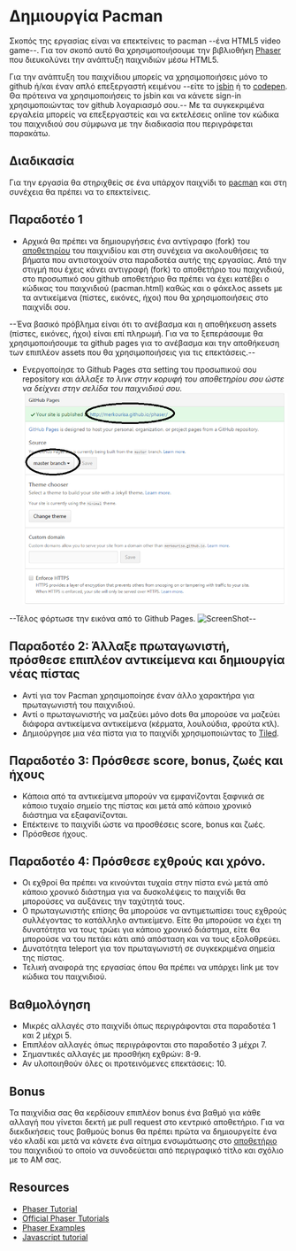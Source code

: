 # Δημιουργία Pacman

Σκοπός της εργασίας είναι να επεκτείνεις το pacman --ένα HTML5 video game--. Για τον σκοπό αυτό θα χρησιμοποιήσουμε την βιβλιοθήκη [Phaser](http://phaser.io/) που διευκολύνει την ανάπτυξη παιχνιδιών μέσω HTML5.
 
Για την ανάπτυξη του παιχνίδιου μπορείς να χρησιμοποιήσεις μόνο το github ή/και έναν απλό επεξεργαστή κειμένου --είτε το [jsbin](http://jsbin.com/?js,output) ή το [codepen](http://codepen.io/). Θα πρότεινα να χρησιμοποιήσεις το jsbin και να κάνετε sign-in χρησιμοποιώντας τον github λογαριασμό σου.-- Με τα συγκεκριμένα εργαλεία μπορείς να επεξεργαστείς και να εκτελέσεις online τον κώδικα του παιχνιδιού σου σύμφωνα με την διαδικασία που περιγράφεται παρακάτω.
 
## Διαδικασία 
Για την εργασία θα στηριχθείς σε ένα υπάρχον παιχνίδι το [pacman](https://phaser.io/tutorials/coding-tips-005) και στη συνέχεια θα πρέπει να το επεκτείνεις.

## Παραδοτέο 1 
- Αρχικά θα πρέπει να δημιουργήσεις ένα αντίγραφο (fork) του [αποθετηρίου](https://github.com/ioniodi/pacman) του παιχνιδίου και στη συνέχεια να ακολουθήσεις τα βήματα που αντιστοιχούν στα παραδοτέα αυτής της εργασίας. Από την στιγμή που έχεις κάνει αντιγραφή (fork) το αποθετήριο του παιχνιδιού, στο προσωπικό σου github αποθετήριο θα πρέπει να έχει κατέβει ο κώδικας του παιχνιδιού (pacman.html) καθώς και ο φάκελος assets με τα αντικείμενα (πίστες, εικόνες, ήχοι) που θα χρησιμοποιήσεις στο παιχνίδι σου.

--Ένα βασικό πρόβλημα είναι ότι το ανέβασμα και η αποθήκευση assets (πίστες, εικόνες, ήχοι) είναι επί πληρωμή. Για να το ξεπεράσουμε θα χρησιμοποιήσουμε τα github pages για το ανέβασμα και την αποθήκευση των επιπλέον assets που θα χρησιμοποιήσεις για τις επεκτάσεις.--

- Ενεργοποίησε το Github Pages στα setting του προσωπικού σου repository και *άλλαξε το λινκ στην κορυφή του αποθετηρίου σου ώστε να δείχνει στην σελίδα του παιχνιδιού σου.*
![ScreenShot](3.png)

--Τέλος φόρτωσε την εικόνα από το Github Pages. 
![ScreenShot](4.png)--

## Παραδοτέο 2: Άλλαξε πρωταγωνιστή, πρόσθεσε επιπλέον αντικείμενα και δημιουργία νέας πίστας
- Αντί για τον Pacman χρησιμοποίησε έναν άλλο χαρακτήρα για πρωταγωνιστή του παιχνιδιού. 
- Αντί ο πρωταγωνιστής να μαζεύει μόνο dots θα μπορούσε να μαζεύει διάφορα αντικείμενα αντικείμενα (κέρματα, λουλούδια, φρούτα κτλ).
- Δημιούργησε μια νέα πίστα για το παιχνίδι  χρησιμοποιώντας το [Tiled](http://www.mapeditor.org/). 

## Παραδοτέο 3: Πρόσθεσε score, bonus, ζωές και ήχους
- Κάποια από τα αντικείμενα μπορούν να εμφανίζονται ξαφνικά σε κάποιο τυχαίο σημείο της πίστας και μετά από κάποιο χρονικό διάστημα να εξαφανίζονται.
- Επέκτεινε το παιχνίδι ώστε να προσθέσεις score, bonus και ζωές. 
- Πρόσθεσε ήχους.

## Παραδοτέο 4: Πρόσθεσε εχθρούς και χρόνο.
- Οι εχθροί θα πρέπει να κινούνται τυχαία στην πίστα ενώ μετά από κάποιο χρονικό διάστημα για να δυσκολέψεις το παιχνίδι θα μπορούσες να αυξάνεις την ταχύτητά τους. 
- Ο πρωταγωνιστής επίσης θα μπορούσε να αντιμετωπίσει τους εχθρούς συλλέγοντας το κατάλληλο αντικείμενο. Είτε θα μπορούσε να έχει τη δυνατότητα να τους τρώει για κάποιο χρονικό διάστημα, είτε θα μπορούσε να του πετάει κάτι από απόσταση και να τους εξολοθρεύει.
- Δυνατότητα teleport για τον πρωταγωνιστή σε συγκεκριμένα σημεία της πίστας.
- Τελική αναφορά της εργασίας όπου θα πρέπει να υπάρχει link με τον κώδικα του παιχνιδιού. 

## Βαθμολόγηση
- Μικρές αλλαγές στο παιχνίδι όπως περιγράφονται στα παραδοτέα 1 και 2 μέχρι 5. 
- Επιπλέον αλλαγές όπως περιγράφονται στο παραδοτέο 3 μέχρι 7.
- Σημαντικές αλλαγές με προσθήκη εχθρών: 8-9.
- Αν υλοποιηθούν όλες οι προτεινόμενες επεκτάσεις: 10.
 
## Bonus
Τα παιχνίδια σας θα κερδίσουν επιπλέον bonus ένα βαθμό για κάθε αλλαγή που γίνεται δεκτή με pull request στο κεντρικό αποθετήριο. Για να διεκδικήσεις τους βαθμούς bonus θα πρέπει πρώτα να δημιουργείτε ένα νέο κλαδί και μετά να κάνετε ένα αίτημα ενσωμάτωσης στο [αποθετήριο](https://github.com/ioniodi/pacman) του παιχνιδιού το οποίο να συνοδεύεται από περιγραφικό τίτλο και σχόλιο με το ΑΜ σας.
  
## Resources
- [Phaser Tutorial](http://phaser.io/learn)
- [Official Phaser Tutorials](https://phaser.io/learn/official-tutorials)
- [Phaser Examples](http://phaser.io/examples)
- [Javascript tutorial](http://www.w3schools.com/js/)
